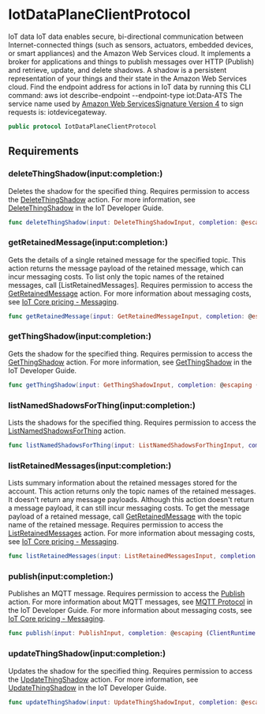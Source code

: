 # IotDataPlaneClientProtocol

IoT data IoT data enables secure, bi-directional communication between Internet-connected things (such as sensors, actuators, embedded devices, or smart appliances) and the Amazon Web Services cloud. It implements a broker for applications and things to publish messages over HTTP (Publish) and retrieve, update, and delete shadows. A shadow is a persistent representation of your things and their state in the Amazon Web Services cloud. Find the endpoint address for actions in IoT data by running this CLI command: aws iot describe-endpoint --endpoint-type iot:Data-ATS The service name used by [Amazon Web ServicesSignature Version 4](https://docs.aws.amazon.com/general/latest/gr/signature-version-4.html) to sign requests is: iotdevicegateway.

``` swift
public protocol IotDataPlaneClientProtocol 
```

## Requirements

### deleteThingShadow(input:completion:)

Deletes the shadow for the specified thing. Requires permission to access the [DeleteThingShadow](https://docs.aws.amazon.com/service-authorization/latest/reference/list_awsiot.html#awsiot-actions-as-permissions) action. For more information, see [DeleteThingShadow](http://docs.aws.amazon.com/iot/latest/developerguide/API_DeleteThingShadow.html) in the IoT Developer Guide.

``` swift
func deleteThingShadow(input: DeleteThingShadowInput, completion: @escaping (ClientRuntime.SdkResult<DeleteThingShadowOutputResponse, DeleteThingShadowOutputError>) -> Void)
```

### getRetainedMessage(input:completion:)

Gets the details of a single retained message for the specified topic. This action returns the message payload of the retained message, which can incur messaging costs. To list only the topic names of the retained messages, call \[ListRetainedMessages\]. Requires permission to access the [GetRetainedMessage](https://docs.aws.amazon.com/service-authorization/latest/reference/list_awsiotfleethubfordevicemanagement.html#awsiotfleethubfordevicemanagement-actions-as-permissions) action. For more information about messaging costs, see [IoT Core pricing - Messaging](http://aws.amazon.com/iot-core/pricing/#Messaging).

``` swift
func getRetainedMessage(input: GetRetainedMessageInput, completion: @escaping (ClientRuntime.SdkResult<GetRetainedMessageOutputResponse, GetRetainedMessageOutputError>) -> Void)
```

### getThingShadow(input:completion:)

Gets the shadow for the specified thing. Requires permission to access the [GetThingShadow](https://docs.aws.amazon.com/service-authorization/latest/reference/list_awsiot.html#awsiot-actions-as-permissions) action. For more information, see [GetThingShadow](http://docs.aws.amazon.com/iot/latest/developerguide/API_GetThingShadow.html) in the IoT Developer Guide.

``` swift
func getThingShadow(input: GetThingShadowInput, completion: @escaping (ClientRuntime.SdkResult<GetThingShadowOutputResponse, GetThingShadowOutputError>) -> Void)
```

### listNamedShadowsForThing(input:completion:)

Lists the shadows for the specified thing. Requires permission to access the [ListNamedShadowsForThing](https://docs.aws.amazon.com/service-authorization/latest/reference/list_awsiot.html#awsiot-actions-as-permissions) action.

``` swift
func listNamedShadowsForThing(input: ListNamedShadowsForThingInput, completion: @escaping (ClientRuntime.SdkResult<ListNamedShadowsForThingOutputResponse, ListNamedShadowsForThingOutputError>) -> Void)
```

### listRetainedMessages(input:completion:)

Lists summary information about the retained messages stored for the account. This action returns only the topic names of the retained messages. It doesn't return any message payloads. Although this action doesn't return a message payload, it can still incur messaging costs. To get the message payload of a retained message, call [GetRetainedMessage](https://docs.aws.amazon.com/iot/latest/developerguide/API_iotdata_GetRetainedMessage.html) with the topic name of the retained message. Requires permission to access the [ListRetainedMessages](https://docs.aws.amazon.com/service-authorization/latest/reference/list_awsiotfleethubfordevicemanagement.html#awsiotfleethubfordevicemanagement-actions-as-permissions) action. For more information about messaging costs, see [IoT Core pricing - Messaging](http://aws.amazon.com/iot-core/pricing/#Messaging).

``` swift
func listRetainedMessages(input: ListRetainedMessagesInput, completion: @escaping (ClientRuntime.SdkResult<ListRetainedMessagesOutputResponse, ListRetainedMessagesOutputError>) -> Void)
```

### publish(input:completion:)

Publishes an MQTT message. Requires permission to access the [Publish](https://docs.aws.amazon.com/service-authorization/latest/reference/list_awsiot.html#awsiot-actions-as-permissions) action. For more information about MQTT messages, see [MQTT Protocol](http://docs.aws.amazon.com/iot/latest/developerguide/mqtt.html) in the IoT Developer Guide. For more information about messaging costs, see [IoT Core pricing - Messaging](http://aws.amazon.com/iot-core/pricing/#Messaging).

``` swift
func publish(input: PublishInput, completion: @escaping (ClientRuntime.SdkResult<PublishOutputResponse, PublishOutputError>) -> Void)
```

### updateThingShadow(input:completion:)

Updates the shadow for the specified thing. Requires permission to access the [UpdateThingShadow](https://docs.aws.amazon.com/service-authorization/latest/reference/list_awsiot.html#awsiot-actions-as-permissions) action. For more information, see [UpdateThingShadow](http://docs.aws.amazon.com/iot/latest/developerguide/API_UpdateThingShadow.html) in the IoT Developer Guide.

``` swift
func updateThingShadow(input: UpdateThingShadowInput, completion: @escaping (ClientRuntime.SdkResult<UpdateThingShadowOutputResponse, UpdateThingShadowOutputError>) -> Void)
```
